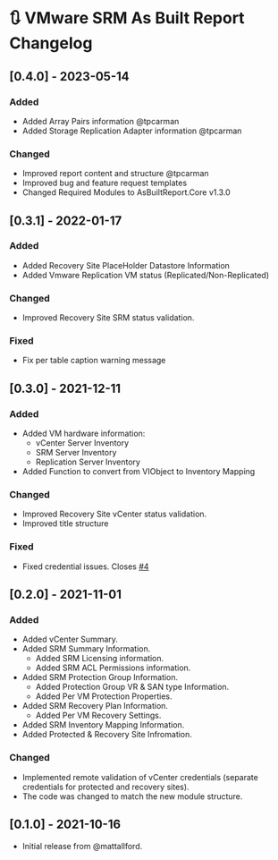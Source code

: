# :arrows_clockwise: VMware SRM As Built Report Changelog

## [0.4.0] - 2023-05-14

### Added

- Added Array Pairs information @tpcarman
- Added Storage Replication Adapter information @tpcarman

### Changed

- Improved report content and structure @tpcarman
- Improved bug and feature request templates
- Changed Required Modules to AsBuiltReport.Core v1.3.0

## [0.3.1] - 2022-01-17

### Added

- Added Recovery Site PlaceHolder Datastore Information
- Added Vmware Replication VM status (Replicated/Non-Replicated)

### Changed

- Improved Recovery Site SRM status validation.

### Fixed

- Fix per table caption warning message

## [0.3.0] - 2021-12-11

### Added

- Added VM hardware information:
  - vCenter Server Inventory
  - SRM Server Inventory
  - Replication Server Inventory
- Added Function to convert from VIObject to Inventory Mapping

### Changed

- Improved Recovery Site vCenter status validation.
- Improved title structure

### Fixed

- Fixed credential issues. Closes [#4](https://github.com/AsBuiltReport/AsBuiltReport.VMware.SRM/issues/4)

## [0.2.0] - 2021-11-01

### Added

- Added vCenter Summary.
- Added SRM Summary Information.
  - Added SRM Licensing information.
  - Added SRM ACL Permissions information.
- Added SRM Protection Group Information.
  - Added Protection Group VR & SAN type Information.
  - Added Per VM Protection Properties.
- Added SRM Recovery Plan Information.
  - Added Per VM Recovery Settings.
- Added SRM Inventory Mapping Information.
- Added Protected & Recovery Site Infromation.

### Changed

- Implemented remote validation of vCenter credentials (separate credentials for protected and recovery sites).
- The code was changed to match the new module structure.

## [0.1.0] - 2021-10-16

- Initial release from @mattallford.
